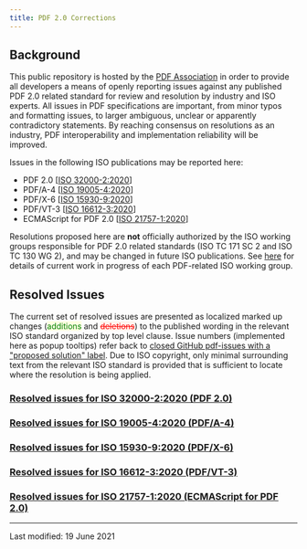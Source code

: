 ```yaml
---
title: PDF 2.0 Corrections
---
```


<div class="github-wp">


<h2>Background</h2>

<p>
This public repository is hosted by the <a href="https://www.pdfa.org" target="_parent">PDF Association</a> in order to provide all developers
a means of openly reporting issues against any published PDF 2.0 related standard for review and resolution by industry and ISO experts.
All issues in PDF specifications are important, from minor typos and formatting issues, to
larger ambiguous, unclear or apparently contradictory statements. By reaching consensus on resolutions as an industry,
PDF interoperability and implementation reliability will be improved.
</p>

<p>Issues in the following ISO publications may be reported here:</p>

<ul>
<li>PDF 2.0 [<a href="https://www.iso.org/standard/75839.html" target="_blank">ISO 32000-2:2020</a>]</li>
<li>PDF/A-4 [<a href="https://www.iso.org/standard/71832.html" target="_blank">ISO 19005-4:2020</a>]</li>
<li>PDF/X-6 [<a href="https://www.iso.org/standard/77103.html" target="_blank">ISO 15930-9:2020</a>]</li>
<li>PDF/VT-3 [<a href="https://www.iso.org/standard/75218.html" target="_blank">ISO 16612-3:2020</a>]</li>
<li>ECMAScript for PDF 2.0 [<a href="https://www.iso.org/standard/71559.html" target="_blank">ISO 21757-1:2020</a>]</li>
</ul>

<p>
Resolutions proposed here are <b>not</b> officially authorized by the ISO working groups responsible for PDF 2.0 related standards
(ISO TC 171 SC 2 and ISO TC 130 WG 2), and may be changed in future ISO publications. See <a href="https://www.pdfa.org/iso-status/" target="_parent">here</a> for details of current
work in progress of each PDF-related ISO working group.
</p>

<h2>Resolved Issues</h2>

<p>
The current set of resolved issues are presented as localized marked up changes
(<span style="background-color: lightyellow; color: green; position: relative; display: inline-block;">additions</span>
and <span style="background-color: seashell; color: red; text-decoration: line-through; text-decoration-color: red; position: relative; display: inline-block;">deletions</span>) to the published wording in the relevant ISO standard organized by top level clause. Issue numbers (implemented here as popup tooltips) refer back to
<a href="https://github.com/pdf-association/pdf-issues/issues?q=is%3Aclosed+label%3A%22proposed+solution%22" target="_blank">
closed GitHub pdf-issues with a "proposed solution" label</a>.
Due to ISO copyright, only minimal surrounding text from the relevant ISO standard is provided that is sufficient to locate where the resolution is being applied.
</p>

<h3><a href="32000-2-2020/index.html" target="_parent">Resolved issues for ISO 32000-2:2020 (PDF 2.0)</a></h3>
<h3><a href="19005-4-2020/index.html" target="_parent">Resolved issues for ISO 19005-4:2020 (PDF/A-4)</a></h3>
<h3><a href="15930-9-2020/index.html" target="_parent">Resolved issues for ISO 15930-9:2020 (PDF/X-6)</a></h3>
<h3><a href="16612-3-2020/index.html" target="_parent">Resolved issues for ISO 16612-3:2020 (PDF/VT-3)</a></h3>
<h3><a href="21757-1-2020/index.html" target="_parent">Resolved issues for ISO 21757-1:2020 (ECMAScript for PDF 2.0)</a></h3>

<hr>
<p class="footnote">Last modified: 19 June 2021</p>

</div>

